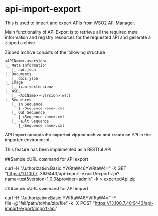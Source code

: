 # api-import-export

This is used to import and export APIs from WSO2 API Manager.

Main functionality of API Export is to retrieve all the required meta information and registry
resources for the requested API and generate a zipped archive.

Zipped archive consists of the following structure

    <APIName>-<version>
    |_ Meta Information
       |_ api.json
    |_ Documents
       |_ docs.json
    |_ Image
       |_ icon.<extension>
    |_ WSDL
       |_ <ApiName>-<version>.wsdl
    |_ Sequences
       |_ In Sequence
          |_<Sequence Name>.xml
       |_ Out Sequence
          |_<Sequence Name>.xml
       |_ Fault Sequence
          |_<Sequence Name>.xml

API Import accepts the exported zipped archive and create an API in the imported environment.

This feature has been implemented as a RESTful API.

##Sample cURL command for API export

curl -H "Authorization:Basic YWRtaW46YWRtaW4=" -X GET "https://10.100.7
.39:9443/api-import-export/export-api?name=test&version=1.0.0&provider=admin"  -k > exportedApi.zip

##Sample cURL command for API import

curl -H "Authorization:Basic YWRtaW46YWRtaW4=" -F file=@"full/path/to/the/zip/file" -k -X
POST "https://10.100.7.40:9443/api-import-export/import-api"
